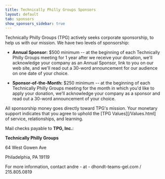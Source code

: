 ```yaml
---
title: Technically Philly Groups Sponsors
layout: default
tab: sponsors
show_sponsors_sidebar: true
---
```


Technically Philly Groups (TPG) actively seeks corporate sponsorship, to help
us with our mission. We have two levels of sponsorship:


* **Annual Sponsor:** $500 minimum -- at the beginning of each Technically Philly Groups meeting for 1 year after we receive your donation, we'll acknowledge your company as an Annual Sponsor, link to you on our web site, and we'll read out a 30-word announcement for our audience on one date of your choice.

* **Sponsor-of-the-Month:** $250 minimum -- at the beginning of each Technically Philly Groups meeting for the month in which you'd like to apply your donation, we'll acknowledge your company as a sponsor and read out a 30-word announcement of your choice.

All sponsorship money goes directly toward TPG's mission. Your monetary support indicates that you agree to uphold the [TPG Values][/Values.html] of service, relationships, and learning.

Mail checks payable to **TPG, Inc.**: 

**Technically Philly Groups**

64 West Gowen Ave

Philadelphia, PA 19119


For more information, contact andre - at - dhondt-teams-gel.com / 215.805.0819